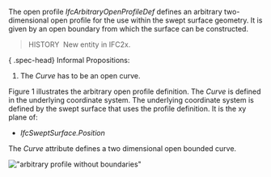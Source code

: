 The open profile _IfcArbitraryOpenProfileDef_ defines an arbitrary two-dimensional open profile for the use within the swept surface geometry. It is given by an open boundary from which the surface can be constructed.

> HISTORY&nbsp; New entity in IFC2x.

{ .spec-head}
Informal Propositions:

1. The _Curve_ has to be an open curve.

Figure 1 illustrates the arbitrary open profile definition. The _Curve_ is defined in the underlying coordinate system. The underlying coordinate system is defined by the swept surface that uses the profile definition. It is the xy plane of:

* _IfcSweptSurface.Position_

The _Curve_ attribute defines a two dimensional open bounded curve.

!["arbitrary profile without boundaries"](../../../../../../figures/ifcarbitraryprofiledef-layout3.gif "Figure 1 &mdash; Arbitrary open profile")
